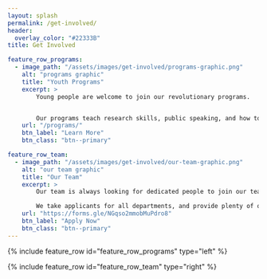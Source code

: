 ```yaml
---
layout: splash
permalink: /get-involved/
header:
  overlay_color: "#22333B"
title: Get Involved

feature_row_programs:
  - image_path: "/assets/images/get-involved/programs-graphic.png"
    alt: "programs graphic"
    title: "Youth Programs"
    excerpt: > 
        Young people are welcome to join our revolutionary programs.


        Our programs teach research skills, public speaking, and how to make an impact in the field of global health.
    url: "/programs/" 
    btn_label: "Learn More"
    btn_class: "btn--primary"

feature_row_team:
  - image_path: "/assets/images/get-involved/our-team-graphic.png"
    alt: "our team graphic"
    title: "Our Team"
    excerpt: > 
        Our team is always looking for dedicated people to join our team and help advance our mission.

        We take applicants for all departments, and provide plenty of opportunities for members to advance into leadership positions.
    url: "https://forms.gle/NGqso2mmobMuPdro8" 
    btn_label: "Apply Now"
    btn_class: "btn--primary"
---
```


{% include feature_row id="feature_row_programs" type="left" %}

{% include feature_row id="feature_row_team" type="right" %}